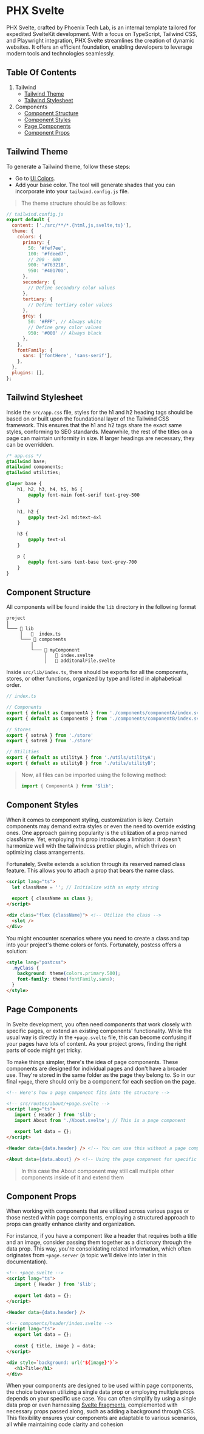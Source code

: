# PHX Svelte

PHX Svelte, crafted by Phoenix Tech Lab, is an internal template tailored for expedited SvelteKit 
development. With a focus on TypeScript, Tailwind CSS, and Playwright integration, 
PHX Svelte streamlines the creation of dynamic websites. It offers an efficient foundation,
enabling developers to leverage modern tools and technologies seamlessly.

## Table Of Contents

1. Tailwind 
   - [Tailwind Theme](#tailwind-theme)
   - [Tailwind Stylesheet](#tailwind-stylesheet)
2. Components
    - [Component Structure](#component-structure)
    - [Component Styles](#component-styles)
    - [Page Components](#page-components)
    - [Component Props](#component-props)

## Tailwind Theme

To generate a Tailwind theme, follow these steps:

 - Go to [UI Colors](https://uicolors.app/create).
 - Add your base color. The tool will generate shades that you can incorporate into your
`tailwind.config.js` file.

> The theme structure should be as follows:

```js
// tailwind.config.js
export default {
  content: ['./src/**/*.{html,js,svelte,ts}'],
  theme: {
    colors: {
      primary: {
        50: '#fef7ee',
        100: '#fdeed7',
        // 200 - 800
        900: '#763218',
        950: '#40170a',
      },
      secondary: {
        // Define secondary color values
      },
      tertiary: {
        // Define tertiary color values
      },
      grey: {
        50: '#FFF', // Always white 
        // Define grey color values
        950: '#000' // Always black
      },
    },
    fontFamily: {
      sans: ['fontHere', 'sans-serif'],
    },
  },
  plugins: [],
};

```

## Tailwind Stylesheet
Inside the `src/app.css` file, styles for the h1 and h2 heading tags should be based
on or built upon the foundational layer of the Tailwind CSS framework.
This ensures that the h1 and h2 tags share the exact same styles, conforming to SEO standards.
Meanwhile, the rest of the titles on a page can maintain uniformity in size.
If larger headings are necessary, they can be overridden.

```css
/* app.css */
@tailwind base;
@tailwind components;
@tailwind utilities;

@layer base {
    h1, h2, h3, h4, h5, h6 {
        @apply font-main font-serif text-grey-500
    }

    h1, h2 {
        @apply text-2xl md:text-4xl
    }

    h3 {
        @apply text-xl
    }

    p {
        @apply font-sans text-base text-grey-700
    }
}
```

## Component Structure

All components will be found inside the `lib` directory in the following format

```
project    
│
└─── 📂 lib
     │   📜  index.ts
     └─── 📂 components
         │
         └─── 📂 myComponent
              │   📜 index.svelte
              │   📜 additonalFile.svelte

```

Inside `src/lib/index.ts`, there should be exports for all the components, stores, or other functions, 
organized by type and listed in alphabetical order.

```js
// index.ts

// Components
export { default as ComponentA } from './components/componentA/index.svelte';
export { default as ComponentB } from './components/componentB/index.svelte';

// Stores
export { sotreA } from './store'
export { sotreB } from './store'

// Utilities
export { default as utilityA } from './utils/utilityA';
export { default as utilityB } from './utils/utilityB';
```

> Now, all files can be imported using the following method:
> ```js
> import { ComponentA } from '$lib';
>```

## Component Styles

When it comes to component styling, customization is key. Certain components may demand extra styles 
or even the need to override existing ones. One approach gaining popularity is the utilization of a 
prop named className. Yet, employing this prop introduces a limitation: it doesn't harmonize well with
the tailwindcss prettier plugin, which thrives on optimizing class arrangements.

Fortunately, Svelte extends a solution through its reserved named class feature. This allows you to 
attach a prop that bears the name class.

```html
<script lang="ts">
  let className = ''; // Initialize with an empty string
  
  export { className as class };
</script>

<div class="flex {className}"> <!-- Utilize the class -->
  <slot />
</div>
```

You might encounter scenarios where you need to create a class and tap into your project's 
theme colors or fonts. Fortunately, postcss offers a solution:

```html
<style lang="postcss">
  .myClass {
    background: theme(colors.primary.500);
    font-family: theme(fontFamily.sans);
  }
</style>
```

## Page Components

In Svelte development, you often need components that work closely with specific pages, 
or extend an existing components' functionality. 
While the usual way is directly in the `+page.svelte` file, this can become confusing 
if your pages have lots of content. As your project grows, finding the right parts of code might get tricky.

To make things simpler, there's the idea of page components. These components are designed for individual 
pages and don't have a broader use. They're stored in the same folder as the page they belong to.
So in our final `+page`, there should only be a component for each section on the page.

```html
<!-- Here's how a page component fits into the structure -->

<!-- src/routes/about/+page.svelte -->
<script lang="ts">
   import { Header } from '$lib';
   import About from './About.svelte'; // This is a page component

   export let data = {};
</script>

<Header data={data.header} /> <!-- You can use this without a page component -->

<About data={data.about} /> <!-- Using the page component for specific content -->

```

> In this case the About component may still call multiple other components inside of it and extend them


## Component Props

When working with components that are utilized across various pages or those nested within page components, 
employing a structured approach to props can greatly enhance clarity and organization.

For instance, if you have a component like a header that requires both a title and an image, 
consider passing them together as a dictionary through the data prop. This way, you're consolidating 
related information, which often originates from `+page.server` 
(a topic we'll delve into later in this documentation).

```html
<!-- +page.svelte -->
<script lang="ts">
   import { Header } from '$lib';
   
   export let data = {};
</script>

<Header data={data.header} />
```

```html
<!-- components/header/index.svelte -->
<script lang="ts">
   export let data = {};
   
   const { title, image } = data;
</script>

<div style=`background: url('${image}')`>
   <h1>Title</h1>
</div>

```
When your components are designed to be used within page components, the choice between utilizing a 
single data prop or employing multiple props depends on your specific use case. You can often simplify 
by using a single data prop or even harnessing
[Svelte Fragments](https://svelte.dev/docs/special-elements#svelte-fragment), 
complemented with necessary props passed 
along, such as adding a background through CSS. This flexibility ensures your components are adaptable to 
various scenarios, all while maintaining code clarity and cohesion
